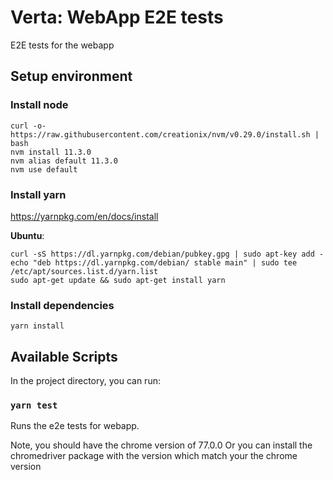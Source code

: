 # Verta: WebApp E2E tests

E2E tests for the webapp

## Setup environment

### Install node

```
curl -o- https://raw.githubusercontent.com/creationix/nvm/v0.29.0/install.sh | bash
nvm install 11.3.0
nvm alias default 11.3.0
nvm use default
```

### Install yarn

https://yarnpkg.com/en/docs/install

**Ubuntu**:

```
curl -sS https://dl.yarnpkg.com/debian/pubkey.gpg | sudo apt-key add -
echo "deb https://dl.yarnpkg.com/debian/ stable main" | sudo tee /etc/apt/sources.list.d/yarn.list
sudo apt-get update && sudo apt-get install yarn
```

### Install dependencies

`yarn install`

## Available Scripts

In the project directory, you can run:

### `yarn test`

Runs the e2e tests for webapp.

Note, you should have the chrome version of 77.0.0
Or you can install the chromedriver package with the version which match your the chrome version
